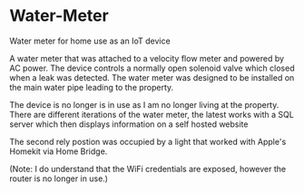 # Water-Meter
Water meter for home use as an IoT device

A water meter that was attached to a velocity flow meter and powered by AC power. The device controls a normally open solenoid valve which closed when a leak was detected.
The water meter was designed to be installed on the main water pipe leading to the property.

The device is no longer is in use as I am no longer living at the property. There are different iterations of the water meter, the latest works with a SQL server which then displays information on a self hosted website

The second rely postion was occupied by a light that worked with Apple's Homekit via Home Bridge.

(Note: I do understand that the WiFi credentials are exposed, however the router is no longer in use.)
